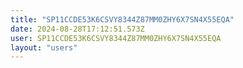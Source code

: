 ```yaml
---
title: "SP11CCDE53K6CSVY8344Z87MM0ZHY6X7SN4X55EQA"
date: 2024-08-28T17:12:51.573Z
user: SP11CCDE53K6CSVY8344Z87MM0ZHY6X7SN4X55EQA
layout: "users"
---
```

    